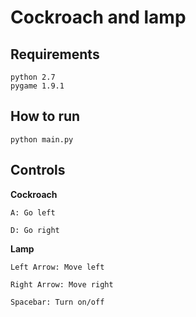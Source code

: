 # Cockroach and lamp
Requirements
--------
    python 2.7
    pygame 1.9.1

How to run
----------
    python main.py
    
Controls
--------

**Cockroach** 

    A: Go left
    
    D: Go right

**Lamp**

    Left Arrow: Move left
    
    Right Arrow: Move right
    
    Spacebar: Turn on/off
